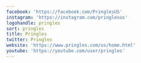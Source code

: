 ```yaml
---
facebook: 'https://facebook.com/PringlesUS'
instagram: 'https://instagram.com/pringlesus'
logohandle: pringles
sort: pringles
title: Pringles
twitter: Pringles
website: 'https://www.pringles.com/us/home.html'
youtube: 'https://youtube.com/user/pringles'
---
```

